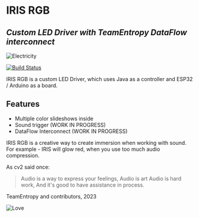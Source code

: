 # IRIS RGB
## _Custom LED Driver with TeamEntropy DataFlow interconnect_

![Electricity](https://forthebadge.com/images/featured/featured-powered-by-electricity.svg)

[![Build Status](https://travis-ci.org/joemccann/dillinger.svg?branch=master)](https://travis-ci.org/joemccann/dillinger)

IRIS RGB is a custom LED Driver, which uses Java as a controller and ESP32 / Arduino as a board.

## Features

- Multiple color slideshows inside
- Sound trigger (WORK IN PROGRESS)
- DataFlow Interconnect (WORK IN PROGRESS)

IRIS RGB is a creative way to create immersion when working with sound.
For example - IRIS will glow red, when you use too much audio compression.

As cv2 said once:
> Audio is a way to express your feelings,
> Audio is art
> Audio is hard work, 
> And it's good to have assistance in process.

TeamEntropy and contributors, 2023

![Love](https://forthebadge.com/images/featured/featured-built-with-love.svg)
